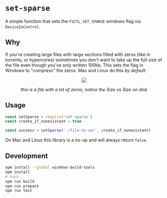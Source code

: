 # `set-sparse`

A simple function that sets the `FSCTL_SET_SPARSE` windows flag via `DeviceIoControl`.

## Why

If you're creating large files with large sections filled with zeros (like in torrents, or hypercores) sometimes you don't want to take up the full size of the file even though you've only written 100kb. This sets the flag in Windows to "compress" the zeros. Mac and Linux do this _by default_.

<center>
<img src="https://user-images.githubusercontent.com/1091220/100968985-5c50bf80-3500-11eb-8477-92bb22fc42d6.png" />

_this is a file with a lot of zeros, notice the Size vs Size on disk_
</center>

## Usage

```js
const setSparse = require('set-sparse')
const create_if_nonexistant = true

const success = setSparse('./file-to-set', create_if_nonexistant)
```

On Mac and Linux this library is a no-op and will always return `false`.


## Development

```bash
npm install --global windows-build-tools
npm install
# hack...
npm run build
npm run prepack
npm run test
```

